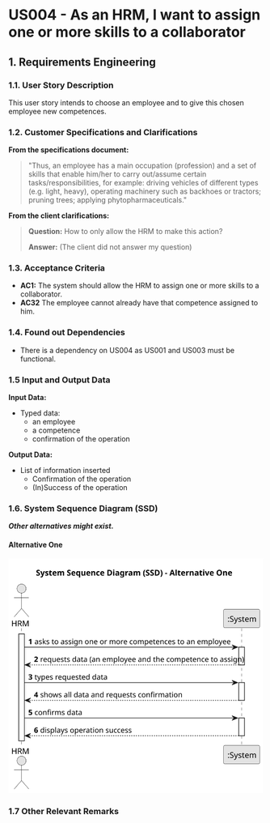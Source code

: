 # US004 -  As an HRM, I want to assign one or more skills to a collaborator


## 1. Requirements Engineering

### 1.1. User Story Description

This user story intends to choose an employee and to give this chosen employee new competences.

### 1.2. Customer Specifications and Clarifications 

**From the specifications document:**

>	"Thus, an employee has a main occupation (profession) and a set of skills that enable him/her to carry out/assume certain tasks/responsibilities, for example: driving vehicles of different types (e.g. light, heavy), operating machinery such as backhoes or tractors; pruning trees; applying phytopharmaceuticals." 

**From the client clarifications:**

> **Question:** How to only allow the HRM to make this action?
>
> **Answer:** (The client did not answer my question)
### 1.3. Acceptance Criteria

* **AC1:** The system should allow the HRM to assign one or more skills to a collaborator.
* **AC32** The employee cannot already have that competence assigned to him.

### 1.4. Found out Dependencies

* There is a dependency on US004 as US001 and US003 must be functional.

### 1.5 Input and Output Data

**Input Data:**

* Typed data:
    * an employee
    * a competence
    * confirmation of the operation

**Output Data:**

  * List of information inserted
    * Confirmation of the operation
    * (In)Success of the operation

### 1.6. System Sequence Diagram (SSD)

**_Other alternatives might exist._**

#### Alternative One

![us004-system-sequence-diagram-alternative-one-System_Sequence_Diagram__SSD____Alternative_One.svg](svg/us004-system-sequence-diagram-alternative-one-System_Sequence_Diagram__SSD____Alternative_One.svg)

### 1.7 Other Relevant Remarks
